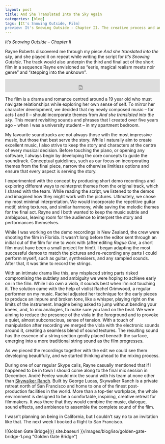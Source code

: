 ```yaml
---
layout: post
title: And She Translated Into the Sky Again
categories: [blog]
tags: [It's Snowing Outside, Film]
preview: It's Snowing Outside - Chapter II. The creative process and an invitation.
---
```


_It’s Snowing Outside – Chapter II_

Rayne Roberts discovered me through my piece _And she translated into the sky_, and she played it on repeat while writing the script for _It’s Snowing Outside_. The track would also underpin the third and final act of the short film in a sequence Rayne envisioned as “eerie, magical realism meets noir genre” and “stepping into the unknown”.

<iframe style="border: 0; width: 100%; height: 42px;" title="And she translated into the sky music player" src="https://bandcamp.com/EmbeddedPlayer/track=3288278685/size=small/bgcol=ffffff/linkcol=0687f5/transparent=true/" seamless><a href="http://levipatel.bandcamp.com/track/and-she-translated-into-the-sky">And she translated into the sky by Levi Patel</a></iframe>

The film is a drama and romance centred around a 19 year old who must navigate relationships while exploring her own sense of self. To mirror her character development, we decided that my newly composed music – for acts I and II – should incorporate themes from _And she translated into the sky_. This meant revisiting sounds and phrases that I created over five years ago – when I was a university student – in my apartment bedroom.

My favourite soundtracks are not always those with the most impressive music, but those that best serve the story. While I naturally aim to create excellent music, I also strive to keep the story and characters at the centre of every musical decision. Before touching the piano, or opening any software, I always begin by developing the core concepts to guide the soundtrack. Conceptual guidelines, such as our focus on incorporating themes from the final piece, narrow the otherwise limitless options and ensure that every aspect is serving the story.

I experimented with the concept by producing short demo recordings and exploring different ways to reinterpret themes from the original track, which I shared with the team. While reading the script, we listened to the demos and imagined how they might work with the pictures. Ultimately, we chose my most minimal interpretation. We would incorporate the repetitive guitar motif, string textures, and similar harmony, while saving the melodic themes for the final act. Rayne and I both wanted to keep the music subtle and ambiguous, leaving room for the audience to interpret the story and performances themselves.

While I was working on the demo recordings in New Zealand, the crew were shooting the film in Florida. It wasn’t long before the editor sent through an initial cut of the film for me to work with (after editing _Rogue One_, a short film must have been a small project for him!). I began adapting the most successful demos to match the pictures and re-recording any parts I could perform myself, such as guitar, synthesisers, and any sampled sounds. After that, it was time to record the strings. 

With an intimate drama like this, any misplaced string parts risked compromising the subtlety and ambiguity we were hoping to achieve early on in the film. While I do own a viola, it sounds best when I’m not touching it. The solution came with the help of violist Rachel Grimwood, a regular performer on my music. Rachel adjusted her technique for the early pieces to produce an impure and broken tone, like a whisper, playing right on the limits of the instrument. Imagine being asked to jump without bending your knees, and, to mix analogies, to make sure you land on the beat. We were aiming to reduce the presence of the viola in the foreground and to provoke a quiet, almost subconscious, sense of tension. With a touch of manipulation after recording we merged the viola with the electronic sounds around it, creating a seamless blend of sound textures. The resulting sound has the essence of a string section gently placed beneath the surface, emerging into a more traditional string sound as the film progresses.

As we pieced the recordings together with the edit we could see them developing beautifully, and we started thinking ahead to the mixing process.

During one of our regular Skype calls, Rayne casually mentioned that if I happened to be in town I should come along to the final mix session in December. André Fenley would mix the sound with his team at none other than [Skywalker Ranch](https://www.lucasfilm.com/campuses/skywalker-ranch/). Built by George Lucas, Skywalker Ranch is a private retreat north of San Francisco and home to one of the finest post-production facilities in the world. More than a top-tier workplace, the whole environment is designed to be a comfortable, inspiring, creative retreat for filmmakers. It was there that they would combine the music, dialogue, sound effects, and ambience to assemble the complete sound of the film.

I wasn’t planning on being in California, but I couldn’t say no to an invitation like that. The next week I booked a flight to San Francisco.

![Golden Gate Bridge]({{ site.baseurl }}/images/blog/iso/golden-gate-bridge-1.png "Golden Gate Bridge")